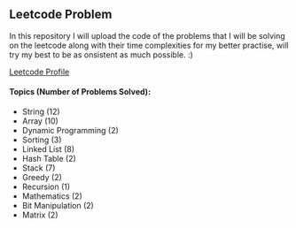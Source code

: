
## Leetcode Problem

In this repository I will upload the code of the problems that I will be solving on the leetcode along with their time complexities for my better practise, will try my best to be as onsistent as much possible. :)

<a href="https://leetcode.com/prabhxs/">Leetcode Profile </a>

#### Topics (Number of Problems Solved):
- String (12)
- Array (10)
- Dynamic Programming (2)
- Sorting (3)
- Linked List (8)
- Hash Table (2)
- Stack (7)
- Greedy (2)
- Recursion (1)
- Mathematics (2)
- Bit Manipulation (2)
- Matrix (2)
